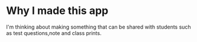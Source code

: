 # Why I made this app
I'm thinking about making something that can be shared with students such as test questions,note and class prints.
